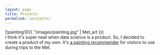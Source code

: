 ```yaml
---
layout: page
title: Projects
permalink: /projects/ 
---
```


![painting1]({{ "/images/painting.jpg" | Met_art }})  
I think it's super neat when data science is a product. So, I decided to create a product of my own. It's [a painting recommender](https://github.com/cchen181/painting_recommender_for_Met) for visitors to use during trips to the Met.
